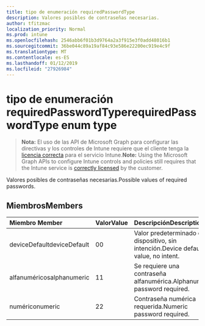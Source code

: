 ```yaml
---
title: tipo de enumeración requiredPasswordType
description: Valores posibles de contraseñas necesarias.
author: tfitzmac
localization_priority: Normal
ms.prod: intune
ms.openlocfilehash: 2546abb6f01b3d9764a2a3f915e3f0add48016b1
ms.sourcegitcommit: 36be044c89a19af84c93e586e22200ec919e4c9f
ms.translationtype: MT
ms.contentlocale: es-ES
ms.lasthandoff: 01/12/2019
ms.locfileid: "27926984"
---
```

# <a name="requiredpasswordtype-enum-type"></a><span data-ttu-id="453ec-103">tipo de enumeración requiredPasswordType</span><span class="sxs-lookup"><span data-stu-id="453ec-103">requiredPasswordType enum type</span></span>

> <span data-ttu-id="453ec-104">**Nota:** El uso de las API de Microsoft Graph para configurar las directivas y los controles de Intune requiere que el cliente tenga la [licencia correcta](https://go.microsoft.com/fwlink/?linkid=839381) para el servicio Intune.</span><span class="sxs-lookup"><span data-stu-id="453ec-104">**Note:** Using the Microsoft Graph APIs to configure Intune controls and policies still requires that the Intune service is [correctly licensed](https://go.microsoft.com/fwlink/?linkid=839381) by the customer.</span></span>

<span data-ttu-id="453ec-105">Valores posibles de contraseñas necesarias.</span><span class="sxs-lookup"><span data-stu-id="453ec-105">Possible values of required passwords.</span></span>
## <a name="members"></a><span data-ttu-id="453ec-106">Miembros</span><span class="sxs-lookup"><span data-stu-id="453ec-106">Members</span></span>
|<span data-ttu-id="453ec-107">Miembro	</span><span class="sxs-lookup"><span data-stu-id="453ec-107">Member</span></span>|<span data-ttu-id="453ec-108">Valor</span><span class="sxs-lookup"><span data-stu-id="453ec-108">Value</span></span>|<span data-ttu-id="453ec-109">Descripción</span><span class="sxs-lookup"><span data-stu-id="453ec-109">Description</span></span>|
|:---|:---|:---|
|<span data-ttu-id="453ec-110">deviceDefault</span><span class="sxs-lookup"><span data-stu-id="453ec-110">deviceDefault</span></span>|<span data-ttu-id="453ec-111">0</span><span class="sxs-lookup"><span data-stu-id="453ec-111">0</span></span>|<span data-ttu-id="453ec-112">Valor predeterminado de dispositivo, sin intención.</span><span class="sxs-lookup"><span data-stu-id="453ec-112">Device default value, no intent.</span></span>|
|<span data-ttu-id="453ec-113">alfanuméricos</span><span class="sxs-lookup"><span data-stu-id="453ec-113">alphanumeric</span></span>|<span data-ttu-id="453ec-114">1</span><span class="sxs-lookup"><span data-stu-id="453ec-114">1</span></span>|<span data-ttu-id="453ec-115">Se requiere una contraseña alfanumérica.</span><span class="sxs-lookup"><span data-stu-id="453ec-115">Alphanumeric password required.</span></span>|
|<span data-ttu-id="453ec-116">numérico</span><span class="sxs-lookup"><span data-stu-id="453ec-116">numeric</span></span>|<span data-ttu-id="453ec-117">2</span><span class="sxs-lookup"><span data-stu-id="453ec-117">2</span></span>|<span data-ttu-id="453ec-118">Contraseña numérica requerida.</span><span class="sxs-lookup"><span data-stu-id="453ec-118">Numeric password required.</span></span>|



